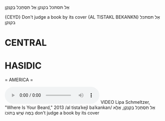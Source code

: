 אַל תּסתּכּל בקנקן
אַל תִּסְתַּכֵּל בַּקַּנְקַן

{CEYD}
Don't judge a book by its cover {AL TISTAKL BEKANKN} אַל תּסתּכּל בקנקן

CENTRAL
========

HASIDIC
=======
= AMERICA = 

<audio controls src="https://ia801502.us.archive.org/25/items/Hasidic-Media/LipaSchmeltzer-WhereIsYourBeard-AlTistakelBekankan.mp3"></audio>
VIDEO Lipa Schmeltzer, "Where Is Your Beard," 2013
/al tistaˈkejl baˈkankan/ 
אַל תִּסְתַּכֵּל בַּקַּנְקַן, אֶלָּא בַמֶּה שֶׁיֵּשׁ בְּתוֹכוֹ
don't judge a book by its cover
